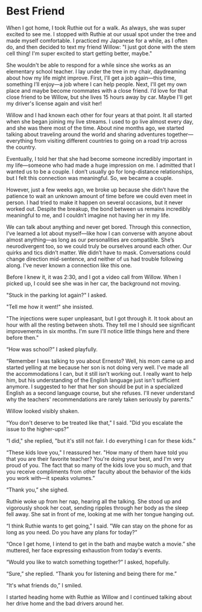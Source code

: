 # Best Friend
When I got home, I took Ruthie out for a walk. As always, she was super excited to see me. I stopped with Ruthie at our usual spot under the tree and made myself comfortable. I practiced my Japanese for a while, as I often do, and then decided to text my friend Willow: "I just got done with the stem cell thing! I'm super excited to start getting better, maybe."


She wouldn't be able to respond for a while since she works as an elementary school teacher. I lay under the tree in my chair, daydreaming about how my life might improve. First, I'll get a job again—this time, something I’ll enjoy—a job where I can help people. Next, I'll get my own place and maybe become roommates with a close friend. I’d love for that close friend to be Willow, but she lives 15 hours away by car. Maybe I'll get my driver's license again and visit her!


Willow and I had known each other for four years at that point. It all started when she began joining my live streams. I used to go live almost every day, and she was there most of the time. About nine months ago, we started talking about traveling around the world and sharing adventures together—everything from visiting different countries to going on a road trip across the country.


Eventually, I told her that she had become someone incredibly important in my life—someone who had made a huge impression on me. I admitted that I wanted us to be a couple. I don’t usually go for long-distance relationships, but I felt this connection was meaningful. So, we became a couple.


However, just a few weeks ago, we broke up because she didn’t have the patience to wait an unknown amount of time before we could even meet in person. I had tried to make it happen on several occasions, but it never worked out. Despite the breakup, the bond between us remains incredibly meaningful to me, and I couldn’t imagine not having her in my life.


We can talk about anything and never get bored. Through this connection, I’ve learned a lot about myself—like how I can converse with anyone about almost anything—as long as our personalities are compatible. She’s neurodivergent too, so we could truly be ourselves around each other. Our quirks and tics didn’t matter. We didn’t have to mask. Conversations could change direction mid-sentence, and neither of us had trouble following along. I’ve never known a connection like this one.


Before I knew it, it was 2:30, and I got a video call from Willow. When I picked up, I could see she was in her car, the background not moving.


"Stuck in the parking lot again?" I asked.


"Tell me how it went!" she insisted.


"The injections were super unpleasant, but I got through it. It took about an hour with all the resting between shots. They tell me I should see significant improvements in six months. I'm sure I'll notice little things here and there before then."


“How was school?” I asked playfully.


“Remember I was talking to you about Ernesto? Well, his mom came up and started yelling at me because her son is not doing very well. I've made all the accommodations I can, but it still isn't working out. I really want to help him, but his understanding of the English language just isn't sufficient anymore. I suggested to her that her son should be put in a specialized English as a second language course, but she refuses. I'll never understand why the teachers' recommendations are rarely taken seriously by parents.”


Willow looked visibly shaken.


“You don't deserve to be treated like that," I said. "Did you escalate the issue to the higher-ups?”


“I did," she replied, "but it's still not fair. I do everything I can for these kids.”


“These kids love you," I reassured her. "How many of them have told you that you are their favorite teacher? You're doing your best, and I'm very proud of you. The fact that so many of the kids love you so much, and that you receive compliments from other faculty about the behavior of the kids you work with—it speaks volumes.”


“Thank you,” she sighed.


Ruthie woke up from her nap, hearing all the talking. She stood up and vigorously shook her coat, sending ripples through her body as the sleep fell away. She sat in front of me, looking at me with her tongue hanging out.


“I think Ruthie wants to get going," I said. "We can stay on the phone for as long as you need. Do you have any plans for today?”


“Once I get home, I intend to get in the bath and maybe watch a movie.” she muttered, her face expressing exhaustion from today's events.


“Would you like to watch something together?” I asked, hopefully.


“Sure,” she replied. “Thank you for listening and being there for me.”


“It's what friends do,” I smiled.


I started heading home with Ruthie as Willow and I continued talking about her drive home and the bad drivers around her.
